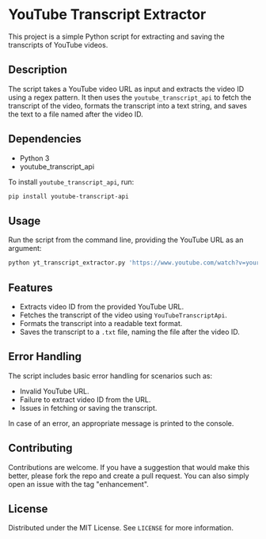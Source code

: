 
# YouTube Transcript Extractor

This project is a simple Python script for extracting and saving the transcripts of YouTube videos.

## Description

The script takes a YouTube video URL as input and extracts the video ID using a regex pattern. It then uses the `youtube_transcript_api` to fetch the transcript of the video, formats the transcript into a text string, and saves the text to a file named after the video ID.

## Dependencies

- Python 3
- youtube_transcript_api

To install `youtube_transcript_api`, run:

```bash
pip install youtube-transcript-api
```

## Usage

Run the script from the command line, providing the YouTube URL as an argument:

```bash
python yt_transcript_extractor.py 'https://www.youtube.com/watch?v=your_video_id'
```

## Features

- Extracts video ID from the provided YouTube URL.
- Fetches the transcript of the video using `YouTubeTranscriptApi`.
- Formats the transcript into a readable text format.
- Saves the transcript to a `.txt` file, naming the file after the video ID.

## Error Handling

The script includes basic error handling for scenarios such as:
- Invalid YouTube URL.
- Failure to extract video ID from the URL.
- Issues in fetching or saving the transcript.

In case of an error, an appropriate message is printed to the console.

## Contributing

Contributions are welcome. If you have a suggestion that would make this better, please fork the repo and create a pull request. You can also simply open an issue with the tag "enhancement".

## License

Distributed under the MIT License. See `LICENSE` for more information.
